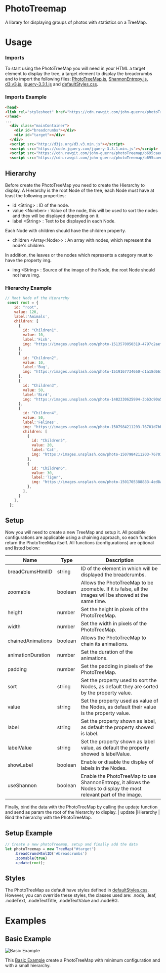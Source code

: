 # PhotoTreemap

A library for displaying groups of photos with statistics on a TreeMap.

# Usage

### Imports
To start using the PhotoTreeMap you will need in your HTML a target element to display the tree, a target element to display the breadcrumbs and to import the following files: [PhotoTreeMap.js](https://raw.githubusercontent.com/john-guerra/photoTreemap/master/source/PhotoTreeMap.js), [ShannonEntropy.js](https://raw.githubusercontent.com/john-guerra/photoTreemap/master/source/ShannonEntropy.js), [d3.v3.js](http://d3js.org/d3.v3.min.js), [jquery-3.3.1.js](https://code.jquery.com/jquery-3.3.1.min.js) and [defaultStyles.css](https://raw.githubusercontent.com/john-guerra/photoTreemap/master/source/css/defaultStyles.css).

### Imports Example

```html
<head>
<link rel="stylesheet" href="https://cdn.rawgit.com/john-guerra/photoTreemap/b695caed7b139317ae78b49feaff3ab19bb1ff47/source/css/defaultStyles.css">
</head>
...
  <div class="mainContainer">
    <div id="breadcrumbs"></div>
    <div id="target"></div>
  </div>
  <script src="http://d3js.org/d3.v3.min.js"></script>
  <script src="https://code.jquery.com/jquery-3.3.1.min.js"></script>
  <script src="https://cdn.rawgit.com/john-guerra/photoTreemap/b695caed7b139317ae78b49feaff3ab19bb1ff47/source/ShannonEntropy.js"></script>
  <script src="https://cdn.rawgit.com/john-guerra/photoTreemap/b695caed7b139317ae78b49feaff3ab19bb1ff47/source/PhotoTreeMap.js"></script>
```
## Hierarchy
Before create the PhotoTreeMap you need to create the Hierarchy to display. A Hierarchy is the root Node of the tree, each Node must have at least the following properties:
* id \<String> : ID of the node.
* value \<Number> : Value of the node, this will be used to sort the nodes and they will be displayed depending on it.
* label \<String> : Text to be displayed in each Node.

Each Node with children should have the children property.

* children \<Array\<Node>> : An array with nodes, which represent the node's children.

In addition, the leaves or the nodes which represents a category must to have the property img.

* img \<String> : Source of the image of the Node, the root Node should not have img.

### Hierarchy Example

```javascript
// Root Node of the Hierarchy
 const root = {
    id: "root",
    value: 120,
    label:'Animals',
    children: [
      {
        id: "Children1",
        value: 10,
        label:'Fish',
        img: "https://images.unsplash.com/photo-1513570050319-4797c2aef25e?ixlib=rb-0.3.5&ixid=eyJhcHBfaWQiOjEyMDd9&s=9a0e774d1c6dc64d2db999ac99fd5dd0&auto=format&fit=crop&w=1079&q=80",
      },
      {
        id: "Children2",
        value: 10,
        label:'Bug',
        img: "https://images.unsplash.com/photo-1519167734660-d1a18d66190b?ixlib=rb-0.3.5&ixid=eyJhcHBfaWQiOjEyMDd9&s=cfde3f91a1c44c82fc604ffc2bf5af19&auto=format&fit=crop&w=1049&q=80",
      },
      {
        id: "Children3",
        value: 50,
        label:'Bird',
        img: "https://images.unsplash.com/photo-1482330625994-3bb3c90a5d05?ixlib=rb-0.3.5&ixid=eyJhcHBfaWQiOjEyMDd9&s=e0ead9e00f1af258d880308b9a0af37b&auto=format&fit=crop&w=1052&q=80",
      },
      {
        id: "Children4",
        value: 50,
        label:'Felines',
        img: "https://images.unsplash.com/photo-1507984211203-76701d7bb120?ixlib=rb-0.3.5&ixid=eyJhcHBfaWQiOjEyMDd9&s=eacbf50fac29a13afba26ad7499cedee&auto=format&fit=crop&w=1052&q=80",
        children: [
          {
            id: "Children5",
            value: 20,
            label:'Cat',
            img: "https://images.unsplash.com/photo-1507984211203-76701d7bb120?ixlib=rb-0.3.5&ixid=eyJhcHBfaWQiOjEyMDd9&s=eacbf50fac29a13afba26ad7499cedee&auto=format&fit=crop&w=1052&q=80"
          },
          {
            id: "Children6",
            value: 30,
            label:'Tiger',
            img: "https://images.unsplash.com/photo-1501705388883-4ed8a543392c?ixlib=rb-0.3.5&ixid=eyJhcHBfaWQiOjEyMDd9&s=9da9e3aa07ca3d4d09a08ec168815d68&auto=format&fit=crop&w=1050&q=80"
          },
        ],
      }
    ],
  };
```
## Setup

Now you will need to create a new TreeMap and setup it. All possible configurations are applicable using a chaining approach, so each function return the PhotoTreeMap itself. All functions (configurations) are optional and listed below:

| Name                  | Type                  |  Description |
| -------------         |-------------          | -----                            |
| breadCrumsHtmlID      | string                | ID of the element in which will be displayed the breadcrumbs.|
| zoomable              | boolean               | Allows the PhotoTreeMap to be zoomable. If it is false, all the images will be showed at the same time.|
| height                | number                | Set the height in pixels of the PhotoTreeMap.|
| width                 | number                | Set the width in pixels of the PhotoTreeMap.|
| chainedAnimations     | boolean               | Allows the PhotoTreeMap to chain its animations.|
| animationDuration     | number                | Set the duration of the animations.|
| padding               | number                | Set the padding in pixels of the PhotoTreeMap.|
| sort                  | string                | Set the property used to sort the Nodes, as default they are sorted by the property value.|
| value                 | string                | Set the property used as value of the Nodes, as default their value is the property value.|
| label                 | string                | Set the property shown as label, as default the property showed is label.|
| labelValue            | string                | Set the property shown as label value, as default the property showed is labelValue.|
| showLabel             | boolean               | Enable or disable the display of labels in the Nodes.|
| useShannon            | boolean               | Enable the PhotoTreeMap to use ShannonEntropy, it allows the Nodes to display the most relevant part of the image.|

Finally, bind the data with the PhotoTreeMap by calling the update function and send as param the root of the hierarchy to display.
| update                |Hierarchy              | Bind the hierarchy with the PhotoTreeMap.

## Setup Example

```javascript
// Create a new photoTreemap, setup and finally add the data
let photoTreemap = new TreeMap("#target")
    .breadCrumsHtmlID('#breadcrumbs')
    .zoomable(true)
    .update(root);
```

## Styles
The PhotoTreeMap as default have styles defined in [defaultStyles.css](https://raw.githubusercontent.com/john-guerra/photoTreemap/master/source/css/defaultStyles.css). However, you can override these styles, the classes used are: .node, .leaf, .nodeText, .nodeTextTitle, .nodeTextValue and .nodeBG.

# Examples
 
## Basic Example

![Basic Example](https://github.com/john-guerra/photoTreemap/blob/master/examples/demos/PTMDemoBasicExample1.gif?raw=true "PhotoTreeMap Basic Example Demo 1")

This [Basic Example](https://github.com/john-guerra/photoTreemap/tree/master/examples/basic) create a PhotoTreeMap with minimum configuration and with a small hierarchy.

